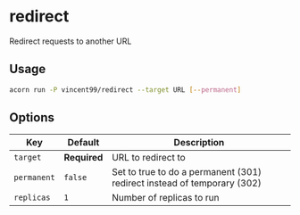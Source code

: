 # redirect

Redirect requests to another URL

## Usage

```bash
acorn run -P vincent99/redirect --target URL [--permanent]
```

## Options

| Key         | Default      | Description |
| ------------| ---------    | ----------- |
| `target`    | **Required** | URL to redirect to
| `permanent` | `false`      | Set to true to do a permanent (301) redirect instead of temporary (302)
| `replicas`  | `1`          | Number of replicas to run
